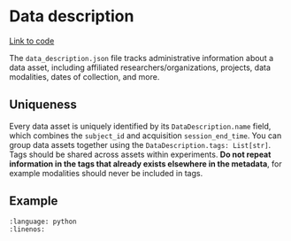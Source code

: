 # Data description

[Link to code](https://github.com/AllenNeuralDynamics/aind-data-schema/blob/dev/src/aind_data_schema/core/data_description.py)

The `data_description.json` file tracks administrative information about a data asset, including affiliated researchers/organizations, projects, data modalities, dates of collection, and more.

## Uniqueness

Every data asset is uniquely identified by its `DataDescription.name` field, which combines the `subject_id` and acquisition `session_end_time`. You can group data assets together using the `DataDescription.tags: List[str]`. Tags should be shared across assets within experiments. **Do not repeat information in the tags that already exists elsewhere in the metadata**, for example modalities should never be included in tags.

## Example

```{literalinclude} ../../examples/data_description.py
:language: python
:linenos:
```
